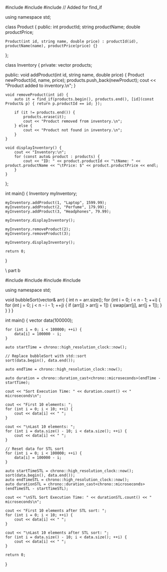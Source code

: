 #include <iostream>
#include <vector>
#include <algorithm>  // Added for find_if

using namespace std;

class Product {
public:
    int productId;
    string productName;
    double productPrice;

    Product(int id, string name, double price) : productId(id), productName(name), productPrice(price) {}
};

class Inventory {
private:
    vector<Product> products;

public:
    void addProduct(int id, string name, double price) {
        Product newProduct(id, name, price);
        products.push_back(newProduct);
        cout << "Product added to inventory.\n";
    }

    void removeProduct(int id) {
        auto it = find_if(products.begin(), products.end(), [id](const Product& p) { return p.productId == id; });

        if (it != products.end()) {
            products.erase(it);
            cout << "Product removed from inventory.\n";
        } else {
            cout << "Product not found in inventory.\n";
        }
    }

    void displayInventory() {
        cout << "Inventory:\n";
        for (const auto& product : products) {
            cout << "ID: " << product.productId << "\tName: " << product.productName << "\tPrice: $" << product.productPrice << endl;
        }
    }
};

int main() {
    Inventory myInventory;

    myInventory.addProduct(1, "Laptop", 1599.99);
    myInventory.addProduct(2, "Perfume", 179.99);
    myInventory.addProduct(3, "Headphones", 79.99);

    myInventory.displayInventory();

    myInventory.removeProduct(2);
    myInventory.removeProduct(3);

    myInventory.displayInventory();

    return 0;
}








\\ part b


#include <iostream>
#include <vector>
#include <algorithm>
#include <chrono>

using namespace std;

void bubbleSort(vector<int>& arr) {
    int n = arr.size();
    for (int i = 0; i < n - 1; ++i) {
        for (int j = 0; j < n - i - 1; ++j) {
            if (arr[j] > arr[j + 1]) {
                swap(arr[j], arr[j + 1]);
            }
        }
    }
}

int main() {
    vector<int> data(100000);

    for (int i = 0; i < 100000; ++i) {
        data[i] = 100000 - i;
    }

    auto startTime = chrono::high_resolution_clock::now();

    // Replace bubbleSort with std::sort
    sort(data.begin(), data.end());

    auto endTime = chrono::high_resolution_clock::now();

    auto duration = chrono::duration_cast<chrono::microseconds>(endTime - startTime);

    cout << "Sort Execution Time: " << duration.count() << " microseconds\n";

    cout << "First 10 elements: ";
    for (int i = 0; i < 10; ++i) {
        cout << data[i] << " ";
    }

    cout << "\nLast 10 elements: ";
    for (int i = data.size() - 10; i < data.size(); ++i) {
        cout << data[i] << " ";
    }

    // Reset data for STL sort
    for (int i = 0; i < 100000; ++i) {
        data[i] = 100000 - i;
    }

    auto startTimeSTL = chrono::high_resolution_clock::now();
    sort(data.begin(), data.end());
    auto endTimeSTL = chrono::high_resolution_clock::now();
    auto durationSTL = chrono::duration_cast<chrono::microseconds>(endTimeSTL - startTimeSTL);

    cout << "\nSTL Sort Execution Time: " << durationSTL.count() << " microseconds\n";

    cout << "First 10 elements after STL sort: ";
    for (int i = 0; i < 10; ++i) {
        cout << data[i] << " ";
    }

    cout << "\nLast 10 elements after STL sort: ";
    for (int i = data.size() - 10; i < data.size(); ++i) {
        cout << data[i] << " ";
    }

    return 0;
}
